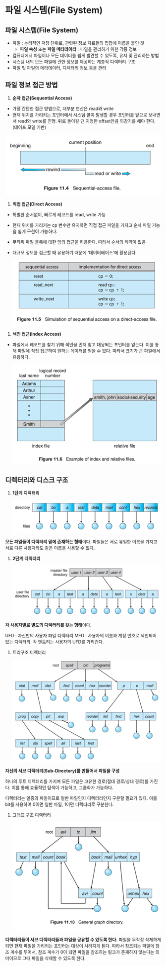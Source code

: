# 파일 시스템(File System)

## 파일 시스템(File System)

- 파일 : 논리적인 저장 단위로, 관련된 정보 자료들의 집합에 이름을 붙인 것
    - **파일 속성** 또는 **파일 메타데이터** : 파일을 관리하기 위한 각종 정보
- 컴퓨터에서 파일이나 모든 데이터를 쉽게 발견할 수 있도록, 유지 및 관리하는 방법
- 시스템 내의 모든 파일에 관한 정보를 제공하는 계층적 디렉터리 구조
- 파일 및 파일의 메타데이터, 디렉터리 정보 등을 관리

## 파일 정보 접근 방법

1. ****순차 접근(Sequential Access)****
- 가장 간단한 접근 방법으로, 대부분 연산은 read와 write
- 현재 위치를 가리키는 포인터에서 시스템 콜이 발생할 경우 포인터를 앞으로 보내면서 read와 write를 진행. 뒤로 돌아갈 땐 지정한 offset만큼 되감기를 해야 한다. (테이프 모델 기반)

![](./image/file0.png)

1. ****직접 접근(Direct Access)****
- 특별한 순서없이, 빠르게 레코드를 read, write 가능
- 현재 위치를 가리키는 cp 변수만 유지하면 직접 접근 파일을 가지고 순차 파일 기능을 쉽게 구현이 가능하다.
- 무작위 파일 블록에 대한 임의 접근을 허용한다. 따라서 순서의 제약이 없음
- 대규모 정보를 접근할 때 유용하기 때문에 '데이터베이스'에 활용된다.

    ![](./image/file1.png)


1. **색인 접근(Index Access)**
- 파일에서 레코드를 찾기 위해 색인을 먼저 찾고 대응되는 포인터를 얻는다. 이를 통해 파일에 직접 접근하여 원하는 데이터를 얻을 수 있다. 따라서 크기가 큰 파일에서 유용하다.

    ![](./image/file2.png)
## ****디렉터리와 디스크 구조****

1. **1단계 디렉터리**


    ![](./image/file3.png)

**모든 파일들이 디렉터리 밑에 존재하는 형태**이다. 파일들은 서로 유일한 이름을 가지고 서로 다른 사용자라도 같은 이름을 사용할 수 없다.

1. **2단계 디렉터리**


    ![](./image/file4.png)

**각 사용자별로 별도의 디렉터리를 갖는 형태**이다.

UFD : 자신만의 사용자 파일 디렉터리
MFD : 사용자의 이름과 계정 번호로 색인되어 있는 디렉터리. 각 엔트리는 사용자의 UFD를 가리킨다.

1. 트리구조 디렉터리


    ![](./image/file5.png)

**자신의 서브 디렉터리(Sub-Directory)를 만들어서 파일을 구성**

하나의 루트 디렉터리를 가지며 모든 파일은 고유한 경로(절대 경로/상대 경로)를 가진다. 이를 통해 효율적인 탐색이 가능하고, 그룹화가 가능하다.

디렉터리는 일종의 파일이므로 일반 파일인지 디렉터리인지 구분할 필요가 있다. 이를 bit를 사용하여 0이면 일반 파일, 1이면 디렉터리로 구분한다.

1. 그래프 구조 디렉터리


    ![](./image/file6.png)

**디렉터리들이 서브 디렉터리들과 파일을 공유할 수 있도록 한다.**
파일을 무작정 삭제하게 되면 현재 파일을 가리키는 포인터는 대상이 사라지게 된다. 따라서 참조되는 파일에 참조 계수를 두어서, 참조 계수가 0이 되면 파일을 참조하는 링크가 존재하지 않는다는 의미이므로 그때 파일을 삭제할 수 있도록 한다.